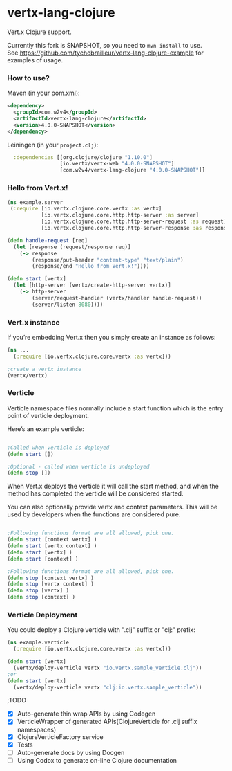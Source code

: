# vertx-lang-clojure
Vert.x Clojure support.

Currently this fork is SNAPSHOT, so you need to `mvn install` to use.  
See https://github.com/tychobrailleur/vertx-lang-clojure-example for examples of usage.

### How to use?

Maven (in your pom.xml):
```xml
<dependency>
  <groupId>com.w2v4</groupId>
  <artifactId>vertx-lang-clojure</artifactId>
  <version>4.0.0-SNAPSHOT</version>
</dependency>
```

Leiningen (in your `project.clj`):

```clojure
  :dependencies [[org.clojure/clojure "1.10.0"]
                 [io.vertx/vertx-web "4.0.0-SNAPSHOT"]
                 [com.w2v4/vertx-lang-clojure "4.0.0-SNAPSHOT"]]
```


### Hello from Vert.x!

```clojure
(ns example.server
 (:require [io.vertx.clojure.core.vertx :as vertx]
           [io.vertx.clojure.core.http.http-server :as server]
           [io.vertx.clojure.core.http.http-server-request :as request]
           [io.vertx.clojure.core.http.http-server-response :as response]))

(defn handle-request [req]
  (let [response (request/response req)]
    (-> response
        (response/put-header "content-type" "text/plain")
        (response/end "Hello from Vert.x!"))))

(defn start [vertx]
  (let [http-server (vertx/create-http-server vertx)]
    (-> http-server
        (server/request-handler (vertx/handler handle-request))
        (server/listen 8080))))
```

### Vert.x instance

If you’re embedding Vert.x then you simply create an instance as follows:

```clojure
(ns ...
  (:require [io.vertx.clojure.core.vertx :as vertx]))

;create a vertx instance
(vertx/vertx)
```

### Verticle

Verticle namespace files normally include a start function which is the entry point of verticle deployment.

Here’s an example verticle:
```clojure

;Called when verticle is deployed
(defn start [])

;Optional - called when verticle is undeployed
(defn stop [])
```

When Vert.x deploys the verticle it will call the start method, and when the method has completed the verticle will be considered started.

You can also optionally provide vertx and context parameters. This will be used by developers when the functions are considered pure.

```clojure

;Following functions format are all allowed, pick one.
(defn start [context vertx] )
(defn start [vertx context] )
(defn start [vertx] )
(defn start [context] )

;Following functions format are all allowed, pick one.
(defn stop [context vertx] )
(defn stop [vertx context] )
(defn stop [vertx] )
(defn stop [context] )

```

### Verticle Deployment

You could deploy a Clojure verticle with ".clj" suffix or "clj:" prefix:

```clojure
(ns example.verticle
  (:require [io.vertx.clojure.core.vertx :as vertx]))

(defn start [vertx]
  (vertx/deploy-verticle vertx "io.vertx.sample_verticle.clj"))
;or
(defn start [vertx]
  (vertx/deploy-verticle vertx "clj:io.vertx.sample_verticle"))
```

;TODO

- [x] Auto-generate thin wrap APIs by using Codegen
- [x] VerticleWrapper of generated APIs(ClojureVerticle for .clj suffix namespaces)
- [x] ClojureVerticleFactory service
- [x] Tests
- [ ] Auto-generate docs by using Docgen
- [ ] Using Codox to generate on-line Clojure documentation
